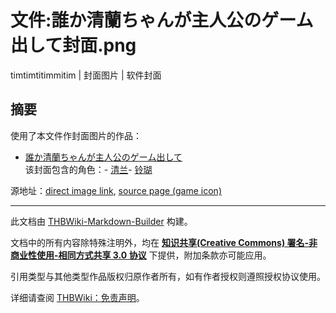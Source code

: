 # 文件:誰か清蘭ちゃんが主人公のゲーム出して封面.png

<!-- source html: G:\repos\THBWiki-Markdown-Builder\THBWikiMarkdown\Temp\file\4\4f\ns6%3A%E8%AA%B0%E3%81%8B%E6%B8%85%E8%98%AD%E3%81%A1%E3%82%83%E3%82%93%E3%81%8C%E4%B8%BB%E4%BA%BA%E5%85%AC%E3%81%AE%E3%82%B2%E3%83%BC%E3%83%A0%E5%87%BA%E3%81%97%E3%81%A6%E5%B0%81%E9%9D%A2%2Epng.html -->

timtimtitimmitim | 封面图片 | 软件封面

## 摘要
  
使用了本文件作封面图片的作品：
  

- [誰か清蘭ちゃんが主人公のゲーム出して](./誰か清蘭ちゃんが主人公のゲーム出して.md)  
该封面包含的角色：- [清兰](./清兰.md)- [铃瑚](./铃瑚.md)

  
源地址：[direct image link](https://secure-dcdn.cdn.nimg.jp/nicogame/games/meta/gm1189/icon.png), [source page (game icon)](https://game.nicovideo.jp/atsumaru/games/gm1189)
  





---

此文档由 [THBWiki-Markdown-Builder](https://github.com/Delsin-Yu/THBWiki-Markdown-Builder) 构建。

文档中的所有内容除特殊注明外，均在 [**知识共享(Creative Commons) 署名-非商业性使用-相同方式共享 3.0 协议**](https://creativecommons.org/licenses/by-sa/3.0/deed.zh-hans) 下提供，附加条款亦可能应用。

引用类型与其他类型作品版权归原作者所有，如有作者授权则遵照授权协议使用。

详细请查阅 [THBWiki：免责声明](https://thbwiki.cc/THBWiki:%E5%85%8D%E8%B4%A3%E5%A3%B0%E6%98%8E)。

